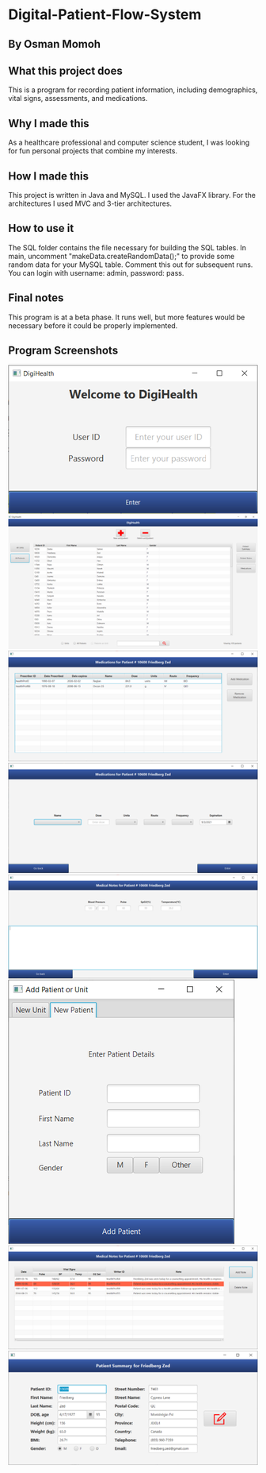 # Digital-Patient-Flow-System
## By Osman Momoh

## What this project does

This is a program for recording patient information, including demographics, vital signs, assessments, and medications.

## Why I made this

As a healthcare professional and computer science student, I was looking for fun personal projects that combine my interests.

## How I made this

This project is written in Java and MySQL. I used the JavaFX library. For the architectures I used MVC and 3-tier architectures.

## How to use it

The SQL folder contains the file necessary for building the SQL tables. In main, uncomment "makeData.createRandomData();" to provide some random data for your MySQL table. Comment this out for subsequent runs. You can login with username: admin, password: pass.

## Final notes

This program is at a beta phase. It runs well, but more features would be necessary before it could be properly implemented. 

## Program Screenshots

![Login Screen](/Iteration%20IV/README%20images/LoginScreen.png)
![](/Iteration%20IV/README%20images/MainScreen.png)
![](/Iteration%20IV/README%20images/MedicationsView.png)
![](/Iteration%20IV/README%20images/NewMedication.png)
![](/Iteration%20IV/README%20images/NewPatientNote.png)
![](/Iteration%20IV/README%20images/NewPatientOrUnit.png)
![](/Iteration%20IV/README%20images/PatientNotes.png)
![](/Iteration%20IV/README%20images/PatientSummary.png)

